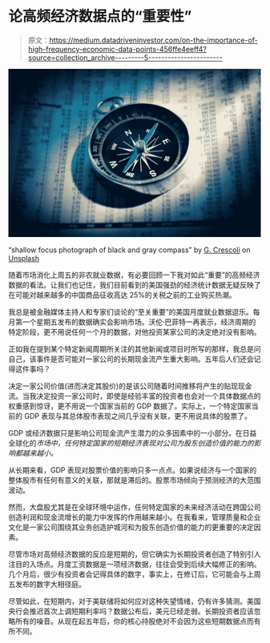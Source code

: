 # 论高频经济数据点的“重要性”

> 原文：<https://medium.datadriveninvestor.com/on-the-importance-of-high-frequency-economic-data-points-456ffe4eeff4?source=collection_archive---------5----------------------->

![](img/5b48c081f18a606dac5f41ac330d78e0.png)

“shallow focus photograph of black and gray compass” by [G. Crescoli](https://unsplash.com/@freegraphictoday?utm_source=medium&utm_medium=referral) on [Unsplash](https://unsplash.com?utm_source=medium&utm_medium=referral)

随着市场消化上周五的非农就业数据，有必要回顾一下我对如此“重要”的高频经济数据的看法。让我们也记住，我们目前看到的美国强劲的经济统计数据无疑反映了在可能对越来越多的中国商品征收高达 25%的关税之前的工业购买热潮。

我总是被金融媒体主持人和专家们谈论的“至关重要”的美国月度就业数据逗乐。每月第一个星期五发布的数据确实会影响市场。沃伦·巴菲特一再表示，经济周期的特定阶段，更不用说任何一个月的数据，对他投资某家公司的决定绝对没有影响。

正如我在提到某个特定新闻周期所关注的其他新闻或项目时所写的那样，我总是问自己，该事件是否可能对一家公司的长期现金流产生重大影响。五年后人们还会记得这件事吗？

决定一家公司价值(进而决定其股价)的是该公司随着时间推移将产生的贴现现金流。当我决定投资一家公司时，即使是经验丰富的投资者也会对一个具体数据点的权重感到惊讶，更不用说一个国家当前的 GDP 数据了。实际上，一个特定国家当前的 GDP 表现与其总体股市表现之间几乎没有关联，更不用说具体的股票了。

GDP 或经济数据只是影响公司现金流产生潜力的众多因素中的一小部分。在日益全球化的*市场中，任何特定国家的短期经济表现对公司为股东创造价值的能力的影响都越来越小。*

从长期来看，GDP 表现对股票价值的影响只多一点点。如果说经济与一个国家的整体股市有任何有意义的关联，那就是滞后的。股票市场倾向于预测经济的大范围波动。

然而，大盘股尤其是在全球环境中运作，任何特定国家的未来经济活动在跨国公司创造利润和现金流增长的能力中发挥的作用越来越小。在我看来，管理质量和企业文化是一家公司围绕其业务创造护城河和为股东创造价值的能力的更重要的决定因素。

尽管市场对高频经济数据的反应是短期的，但它确实为长期投资者创造了特别引人注目的入场点。月度工资数据是一项经济数据，往往会受到后续大幅修正的影响。几个月后，很少有投资者会记得具体的数字，事实上，在修订后，它可能会与上周五发布的数字大相径庭。

尽管如此，在短期内，对于美联储将如何应对这种失望情绪，仍有许多猜测。美国央行会推迟首次上调短期利率吗？数据公布后，美元已经走弱。长期投资者应该忽略所有的噪音。从现在起五年后，你的核心持股绝对不会因为这些短期数据点而有所不同。